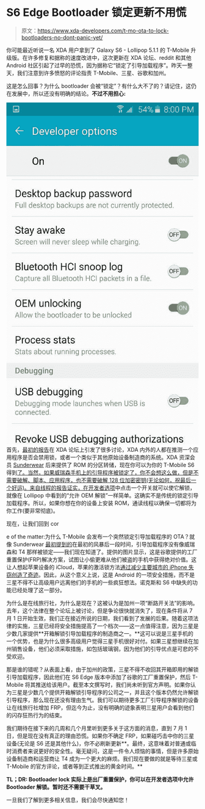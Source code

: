 # S6 Edge Bootloader 锁定更新不用慌

> 原文：<https://www.xda-developers.com/t-mo-ota-to-lock-bootloaders-no-dont-panic-yet/>

你可能最近听说一名 XDA 用户拿到了 Galaxy S6 - Lollipop 5.1.1 的 T-Mobile 升级版。在许多修复和据称的速度改进中，这次更新在 XDA 论坛、reddit 和其他 Android 社区引起了过早的恐慌，因为据称它“锁定了引导加载程序”。昨天一整天，我们注意到许多愤怒的评论指责 T-Mobile、三星、谷歌和加州。

这是怎么回事？为什么 bootloader 会被“锁定”？有什么大不了的？请记住，这仍在发展中，所以还没有明确的结论。**不过不用担心:**

[![BL1](img/fbc60cb374414893f7256a8fdc737091.png)](http://www.xda-developers.com/?attachment_id=114730) 首先，[最初的报告](http://forum.xda-developers.com/showpost.php?p=60433933&postcount=29)在 XDA 论坛上引发了很多讨论，XDA 内外的人都在推测一个应用程序是否会禁用锁，或者一个类似于其他原始设备制造商的系统。XDA 资深会员 [Sunderwear](http://forum.xda-developers.com/member.php?u=4287865) 后来提供了 ROM 的分区转储，现在你可以为你的 T-Mobile S6 得到[了。当然，如果威瑞森手机上的引导程序被锁定了，你不会想这么做，但是不需要破解、脚本、应用程序，也不需要破解 128 位加密密钥(无论如何，祝最后一个好运)。来自线程的报告证实，在开发者选项](http://forum.xda-developers.com/tmobile-galaxy-s6-edge/development/5-1-1-blck-tw-t3096994)中点击一个开关就可以使它解锁，就像在 Lollipop 中看到的“允许 OEM 解锁”一样简单。这确实不是传统的锁定引导加载程序。所以，如果你想在你的设备上安装 ROM，通读线程以确保一切都将为你工作(要非常彻底)。

现在，让我们回到 cor

e of the matter:为什么 T-Mobile 会发布一个突然锁定引导加载程序的 OTA？就像 Sunderwear [最初提到的](http://forum.xda-developers.com/showpost.php?p=60432177&postcount=4)在最初的风暴后一段时间，引导加载程序没有像威瑞森和 T4 那样被锁定——我们现在知道了。提供的图片显示，这是谷歌提供的工厂重置保护(FRP)解决方案，试图让小偷更难从他们被盗的手机中获得绝对价值。这让人想起苹果设备的 iCloud，苹果的激活锁方法[通过减少主要城市的 iPhone 失窃创造了奇迹](http://techcrunch.com/2014/06/19/apples-activation-lock-brings-down-iphone-theft-in-major-cities/)。因此，从这个意义上说，这是 Android 的一项安全措施，而不是三星不得不让高级用户远离他们的手机的一些疯狂想法。诺克斯和 S6 中缺失的功能已经处理了这一部分。

为什么是在线旅行社，为什么是现在？这被认为是加州一项“断路开关法”的影响。去年，这个法律在整个论坛上被讨论，但是争论很快就消失了，现在条件将从 7 月 1 日开始生效，我们正在接近所说的日期，我们看到了发展的后果。随着这项法律的实施，三星已经将安全措施提高了一个档次——这一点值得注意，因为三星是少数几家提供**开箱解锁引导加载程序的制造商之一。**这可以说是三星手机的一个优势，也是为什么很多高级用户觉得三星手机很好对付。如果三星想继续在加州销售设备，他们必须采取措施，如包括玻璃钢，因为他们的引导优点是可悲的不受欢迎。

那是谁的错呢？从表面上看，由于加州的政策，三星不得不收回其开箱即用的解锁引导加载程序，因此他们在 S6 Edge 版本中添加了谷歌的工厂重置保护，然后 T-Mobile 将其推送给该用户。截至本文撰写时，我们尚未听到官方声明。如果你认为三星是少数几个提供开箱解锁引导程序的公司之一，并且这个版本仍然允许解锁引导程序，那么现在还没有理由生气。我们可以期待更多工厂引导程序解锁的设备让在线旅行社增加 FRP，但迄今为止，没有明确的迹象表明三星用户会看到他们的闪存狂热行为的结束。

我们期待在接下来的几周和几个月里听到更多关于这方面的消息，直到 7 月 1 日，但是现在没有真正的理由恐慌。如果你不确定 FRP，如果碰巧击中你的三星设备(无论是 S6 还是其他什么)，你不必刷新更新**。最终，这意味着对普通或临时消费者来说更好的安全性。毫无疑问，这是一件令人烦恼的事情，但是许多原始设备制造商和运营商让 T4 成为一个更大的麻烦。我们现在要做的就是等待三星或 T-Mobile 的官方评论，或者等到正式推出的黄金时间。**

**TL；DR: Bootloader lock 实际上是出厂重置保护，你可以在开发者选项中允许 Bootloader 解锁。暂时还不需要干草叉。**

一旦我们了解到更多相关信息，我们会尽快通知您！